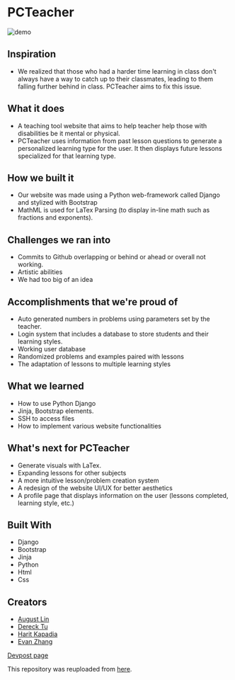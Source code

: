 # PCTeacher

![demo](https://user-images.githubusercontent.com/29607503/57201277-eb80a480-6f64-11e9-9e93-c8b98d8229ba.png)

## Inspiration
- We realized that those who had a harder time learning in class don't always have a way to catch up to their classmates, leading to them falling further behind in class. PCTeacher aims to fix this issue.

## What it does
- A teaching tool website that aims to help teacher help those with disabilities be it mental or physical.
- PCTeacher uses information from past lesson questions to generate a personalized learning type for the user. It then displays future lessons specialized for that learning type.

## How we built it
- Our website was made using a Python web-framework called Django and stylized with Bootstrap
- MathML is used for LaTex Parsing (to display in-line math such as fractions and exponents).

## Challenges we ran into
- Commits to Github overlapping or behind or ahead or overall not working.
- Artistic abilities
- We had too big of an idea

## Accomplishments that we're proud of
- Auto generated numbers in problems using parameters set by the teacher.
- Login system that includes a database to store students and their learning styles.
- Working user database
- Randomized problems and examples paired with lessons
- The adaptation of lessons to multiple learning styles

## What we learned
- How to use Python Django
- Jinja, Bootstrap elements.
- SSH to access files
- How to implement various website functionalities

## What's next for PCTeacher
- Generate visuals with LaTex.
- Expanding lessons for other subjects
- A more intuitive lesson/problem creation system
- A redesign of the website UI/UX for better aesthetics
- A profile page that displays information on the user (lessons completed, learning style, etc.)

## Built With
- Django
- Bootstrap
- Jinja
- Python
- Html
- Css

## Creators
- [August Lin](https://github.com/advenia)
- [Dereck Tu](https://github.com/starfy84)
- [Harit Kapadia](https://github.com/narilth)
- [Evan Zhang](https://github.com/Ninjaclasher)

[Devpost page](https://devpost.com/software/pcteacher-tray02)

This repository was reuploaded from [here](https://github.com/starfy84).
